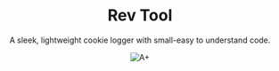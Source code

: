 <h1 align="center">
  Rev Tool
</h1>
<p align="center">
  A sleek, lightweight cookie logger with small-easy to understand code.
</p>
<p align="center">
  <a style="text-decoration:none" href="https://github.com/ytsix/ghost">
    <img src="https://www.codefactor.io/repository/github/slow/nitro-sniper/badge" alt="A+" />
  </a>
</p>
